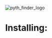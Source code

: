 
![pyth_finder_logo](https://github.com/omegacoreFLL/PythFinder/assets/159171107/326b6c18-240f-42bf-87e7-9c14dd9015b9)

# **Installing:**
